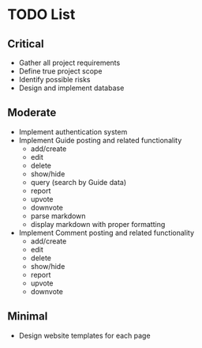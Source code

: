 # TODO List

## Critical
- Gather all project requirements
- Define true project scope
- Identify possible risks
- Design and implement database

## Moderate
- Implement authentication system
- Implement Guide posting and related functionality
    - add/create
    - edit
    - delete
    - show/hide
    - query (search by Guide data)
    - report
    - upvote
    - downvote
    - parse markdown
    - display markdown with proper formatting
- Implement Comment posting and related functionality
    - add/create
    - edit
    - delete
    - show/hide
    - report
    - upvote
    - downvote

## Minimal
- Design website templates for each page